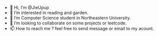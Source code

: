 - 👋 Hi, I’m @JieUpup
- 👀 I’m interested in reading and garden.
- 🌱 I’m Computer Science student in Northeastern University.
- 💞️ I’m looking to collaborate on some projects or leetcode.
- 📫 How to reach me ? feel free to send message or email to my acount.

<!---
JieUpup/JieUpup is a ✨ special ✨ repository because its `README.md` (this file) appears on your GitHub profile.
You can click the Preview link to take a look at your changes.
--->
